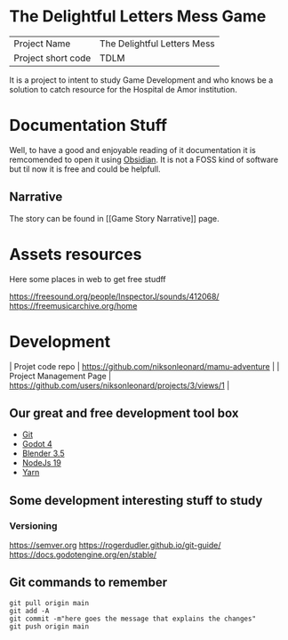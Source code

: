 # The Delightful Letters Mess Game
| | |
| ------------- | ------------- |
| Project Name | The Delightful Letters Mess |
| Project short code | TDLM |


It is a project to intent to study Game Development and who knows be a solution to catch resource for the Hospital de Amor institution.

# Documentation Stuff

Well, to have a good and enjoyable reading of it documentation it is remcomended to open it using [Obsidian](https://obsidian.md). It is not a FOSS kind of software but til now it is free and could be helpfull.

## Narrative

The story can be found in [[Game Story Narrative]] page.

# Assets resources

Here some places in web to get free studff

https://freesound.org/people/InspectorJ/sounds/412068/
https://freemusicarchive.org/home

# Development

| Projet code repo | https://github.com/niksonleonard/mamu-adventure |
| Project Management Page | https://github.com/users/niksonleonard/projects/3/views/1 |

## Our great and free development tool box

* [Git](https://git-scm.com)
* [Godot 4](https://godotengine.org)
* [Blender 3.5](https://www.blender.org)
* [NodeJs 19](https://nodejs.org/en)
* [Yarn](https://yarnpkg.com)


## Some development interesting stuff to study

### Versioning 

https://semver.org
https://rogerdudler.github.io/git-guide/
https://docs.godotengine.org/en/stable/

## Git commands to remember

```
git pull origin main
git add -A
git commit -m"here goes the message that explains the changes"
git push origin main
```
